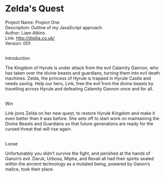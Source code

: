 # Zelda's Quest

Project Name: Project One</br>
Description: Outline of my JavaScript approach</br>
Author: Liam Atkins</br>
Link: http://digilia.co.uk/</br>
Version: 001

<p><br>Introduction</br></p>
<p>The Kingdom of Hyrule is under attack from the evil Calamity Gannon, who has taken over the divine beasts and guardians, turning them into evil death machines. Zelda, the princess of Hyrule is trapped in Hyrule Castle and needs saving. Help our hero, Link, free the evil from the divine beasts by travelling across Hyrule and defeating Calamity Gannon once and for all.</p>

<p><br>Win</br></p>
<p>Link joins Zelda on her new quest, to restore Hyrule Kingdom and make it even better than it was before. She sets off to start work on maintaining the Divine Beasts and Guardians so that future generations are ready for the cursed threat that will rise again.</p>

<p><br>Loose</br></p>
<p>Unfortunately you didn’t survive the fight, and perished at the hands of Ganon’s evil. Daruk, Urbosa, Mipha, and Revali all had their spirits sealed within the ancient technology as a mutated being, powered by Ganon’s malice, took their place.</p>
